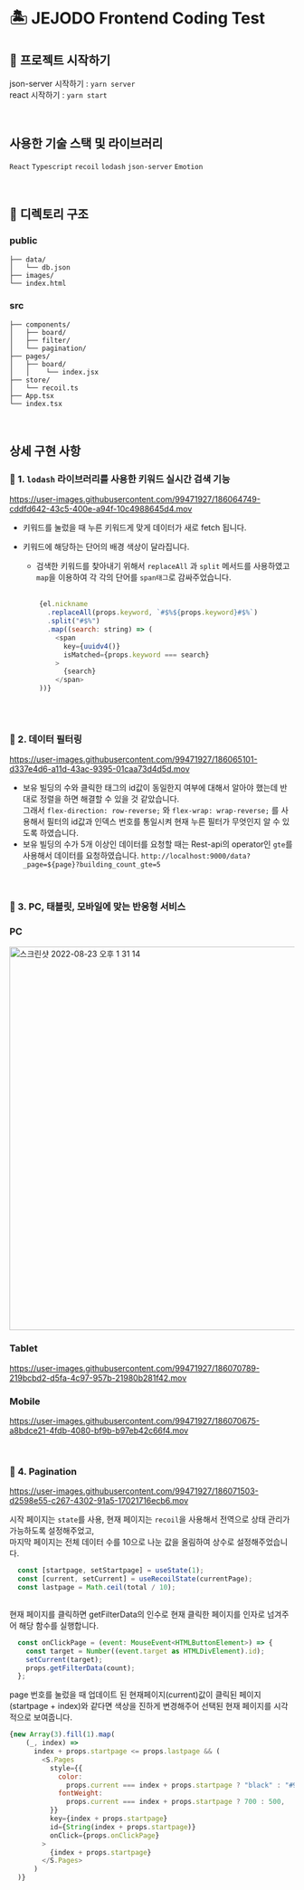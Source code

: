 # 🏝 JEJODO Frontend Coding Test

## 🚀 프로젝트 시작하기
json-server 시작하기 : `yarn server`<br/>
react 시작하기 : `yarn start`

<br/>

## 사용한 기술 스택 및 라이브러리
`React` `Typescript` `recoil` `lodash`  `json-server` `Emotion`

<br/>

## 📁 디렉토리 구조
### public

```
├── data/
│   └── db.json
├── images/
└── index.html

```

### src

```
├── components/
│   ├── board/
│   ├── filter/
│   └── pagination/
├── pages/
│   ├── board/
│   │    └── index.jsx
├── store/
│   └── recoil.ts
├── App.tsx
└── index.tsx

```

<br/>

## 상세 구현 사항


### 📌 1. `lodash` 라이브러리를 사용한 키워드 실시간 검색 기능

https://user-images.githubusercontent.com/99471927/186064749-cddfd642-43c5-400e-a94f-10c4988645d4.mov

  - 키워드를 눌렀을 때 누른 키워드게 맞게 데이터가 새로 fetch 됩니다.
  - 키워드에 해당하는 단어의 배경 색상이 달라집니다. 
    - 검색한 키워드를 찾아내기 위해서 `replaceAll` 과 `split` 메서드를 사용하였고 `map`을 이용하여 각 각의 단어를 `span태그`로 감싸주었습니다. 
    <br/>
    
    ```javascript
        {el.nickname
          .replaceAll(props.keyword, `#$%${props.keyword}#$%`)
          .split("#$%")
          .map((search: string) => (
            <span
              key={uuidv4()}
              isMatched={props.keyword === search}
            >
              {search}
            </span>
        ))}
                    
       ```
  
<br/>

### 📌 2. 데이터 필터링

https://user-images.githubusercontent.com/99471927/186065101-d337e4d6-a11d-43ac-9395-01caa73d4d5d.mov

- 보유 빌딩의 수와 클릭한 태그의 id값이 동일한지 여부에 대해서 알아야 했는데 반대로 정렬을 하면 해결할 수 있을 것 같았습니다. <br/>
   그래서 `flex-direction: row-reverse;` 와 `flex-wrap: wrap-reverse;` 를 사용해서 필터의 id값과 인덱스 번호를 통일시켜 현재 누른 필터가 무엇인지 알 수 있도록 하였습니다. 
- 보유 빌딩의 수가 5개 이상인 데이터를 요청할 때는 Rest-api의 operator인 `gte`를 사용해서 데이터를 요청하였습니다. 
`http://localhost:9000/data?_page=${page}?building_count_gte=5`


<br/>

### 📌 3. PC, 태블릿, 모바일에 맞는 반응형 서비스 

### PC
<img width="678" alt="스크린샷 2022-08-23 오후 1 31 14" src="https://user-images.githubusercontent.com/99471927/186070258-dc6c1c1c-d331-406a-9649-892d34f69358.png">

### Tablet
https://user-images.githubusercontent.com/99471927/186070789-219bcbd2-d5fa-4c97-957b-21980b281f42.mov


### Mobile
https://user-images.githubusercontent.com/99471927/186070675-a8bdce21-4fdb-4080-bf9b-b97eb42c66f4.mov

<br/>

### 📌 4. Pagination

https://user-images.githubusercontent.com/99471927/186071503-d2598e55-c267-4302-91a5-17021716ecb6.mov

시작 페이지는 `state`를 사용, 현재 페이지는 `recoil`을 사용해서 전역으로 상태 관리가 가능하도록 설정해주었고, <br/>
마지막 페이지는 전체 데이터 수를 10으로 나눈 값을 올림하여 상수로 설정해주었습니다. 

```javascript
  const [startpage, setStartpage] = useState(1);
  const [current, setCurrent] = useRecoilState(currentPage);
  const lastpage = Math.ceil(total / 10);
  
```
 
 현재 페이지를 클릭하면 getFilterData의 인수로 현재 클릭한 페이지를 인자로 넘겨주어 해당 함수를 실행합니다. 
 

```javascript
  const onClickPage = (event: MouseEvent<HTMLButtonElement>) => {
    const target = Number((event.target as HTMLDivElement).id);
    setCurrent(target);
    props.getFilterData(count);
  };

```
page 번호를 눌렀을 때 업데이트 된 현재페이지(current)값이 클릭된 페이지(startpage + index)와 같다면 색상을 진하게 변경해주어 선택된 현재 페이지를 시각적으로 보여줍니다. 

```javascript
{new Array(3).fill(1).map(
    (_, index) =>
      index + props.startpage <= props.lastpage && (
        <S.Pages
          style={{
            color:
              props.current === index + props.startpage ? "black" : "#999",
            fontWeight:
              props.current === index + props.startpage ? 700 : 500,
          }}
          key={index + props.startpage}
          id={String(index + props.startpage)}
          onClick={props.onClickPage}
        >
          {index + props.startpage}
        </S.Pages>
      )
  )}
      
   ```


